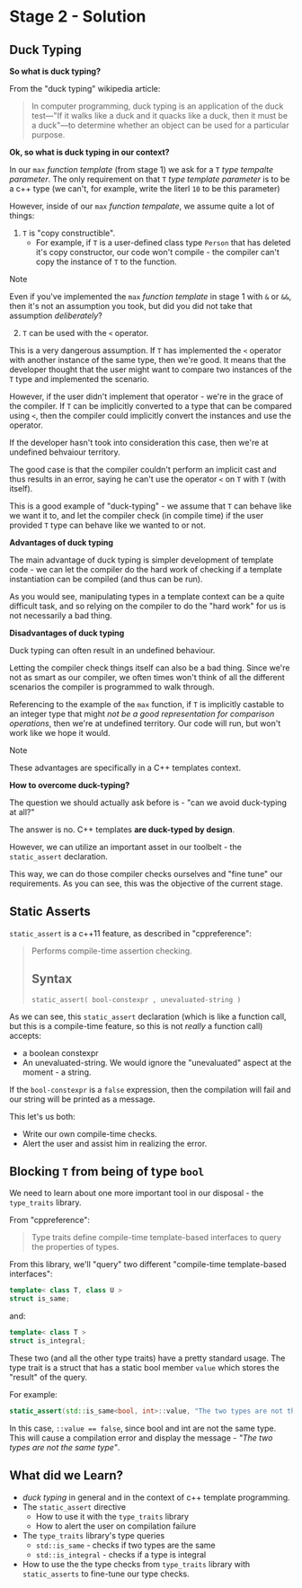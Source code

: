 # Stage 2 - Solution

## Duck Typing

**So what is duck typing?**

From the "duck typing" wikipedia article:

> In computer programming, duck typing is an application of the duck test—"If it walks like a duck and it quacks like a duck, then it must be a duck"—to determine whether an object can be used for a particular purpose.

**Ok, so what is duck typing in our context?**

In our `max` *function template* (from stage 1) we ask for a `T` *type tempalte parameter*. The only requirement on that `T` *type template parameter* is to be a c++ type (we can't, for example, write the literl `10` to be this parameter)

However, inside of our `max` *function tempalate*, we assume quite a lot of things:

1. `T` is "copy constructible".
    - For example, if `T` is a user-defined class type `Person` that has deleted it's copy constructor, our code won't compile - the compiler can't copy the instance of `T` to the function.

> [!NOTE]
> Even if you've implemented the `max` *function template* in stage 1 with `&` or `&&`, then it's not an assumption you took, but did you did not take that assumption *deliberately*?

2. `T` can be used with the `<` operator.

This is a very dangerous assumption. If `T` has implemented the `<` operator with another instance of the same type, then we're good. It means that the developer thought that the user might want to compare two instances of the `T` type and implemented the scenario.

However, if the user didn't implement that operator - we're in the grace of the compiler. If `T` can be implicitly converted to a type that can be compared using `<`, then the compiler could implicitly convert the instances and use the operator.

If the developer hasn't took into consideration this case, then we're at undefined behvaiour territory.

The good case is that the compiler couldn't perform an implicit cast and thus results in an error, saying he can't use the operator `<` on `T` with `T` (with itself).

This is a good example of "duck-typing" - we assume that `T` can behave like we want it to, and let the compiler check (in compile time) if the user provided `T` type can behave like we wanted to or not.

**Advantages of duck typing**

The main advantage of duck typing is simpler development of template code - we can let the compiler do the hard work of checking if a template instantiation can be compiled (and thus can be run).

As you would see, manipulating types in a template context can be a quite difficult task, and so relying on the compiler to do the "hard work" for us is not necessarily a bad thing.

**Disadvantages of duck typing**

Duck typing can often result in an undefined behaviour.

Letting the compiler check things itself can also be a bad thing. Since we're not as smart as our compiler, we often times won't think of all the different scenarios the compiler is programmed to walk through.

Referencing to the example of the `max` function, if `T` is implicitly castable to an integer type that might *not be a good representation for comparison operations*, then we're at undefined territory. Our code will run, but won't work like we hope it would.

> [!NOTE]
> These advantages are specifically in a C++ templates context.

**How to overcome duck-typing?**

The question we should actually ask before is - "can we avoid duck-typing at all?"

The answer is no. C++ templates **are duck-typed by design**.

However, we can utilize an important asset in our toolbelt - the `static_assert` declaration.

This way, we can do those compiler checks ourselves and "fine tune" our requirements. As you can see, this was the objective of the current stage.

## Static Asserts

`static_assert` is a c++11 feature, as described in "cppreference":

> Performs compile-time assertion checking.
>
> ## Syntax
>
> `static_assert( bool-constexpr , unevaluated-string )`

As we can see, this `static_assert` declaration (which is like a function call, but this is a compile-time feature, so this is not *really* a function call) accepts:
- a boolean constexpr
- An unevaluated-string. We would ignore the "unevaluated" aspect at the moment - a string.

If the `bool-constexpr` is a `false` expression, then the compilation will fail and our string will be printed as a message.

This let's us both:

- Write our own compile-time checks.
- Alert the user and assist him in realizing the error.

## Blocking `T` from being of type `bool`

We need to learn about one more important tool in our disposal - the `type_traits` library.

From "cppreference":

> Type traits define compile-time template-based interfaces to query the properties of types.

From this library, we'll "query" two different "compile-time template-based interfaces":

```c++
template< class T, class U >
struct is_same;
```

and:

```c++
template< class T >
struct is_integral;
```

These two (and all the other type traits) have a pretty standard usage. The type trait is a struct that has a static bool member `value` which stores the "result" of the query.

For example:

```c++
static_assert(std::is_same<bool, int>::value, "The two types are not the same type") 
```

In this case, `::value == false`, since bool and int are not the same type. This will cause a compilation error and display the message - *"The two types are not the same type"*.

## What did we Learn?

- *duck typing* in general and in the context of c++ template programming.
- The `static_assert` directive
    - How to use it with the `type_traits` library
    - How to alert the user on compilation failure
- The `type_traits` library's type queries
    - `std::is_same` - checks if two types are the same
    - `std::is_integral` - checks if a type is integral
- How to use the the type checks from `type_traits` library with `static_asserts` to fine-tune our type checks.
